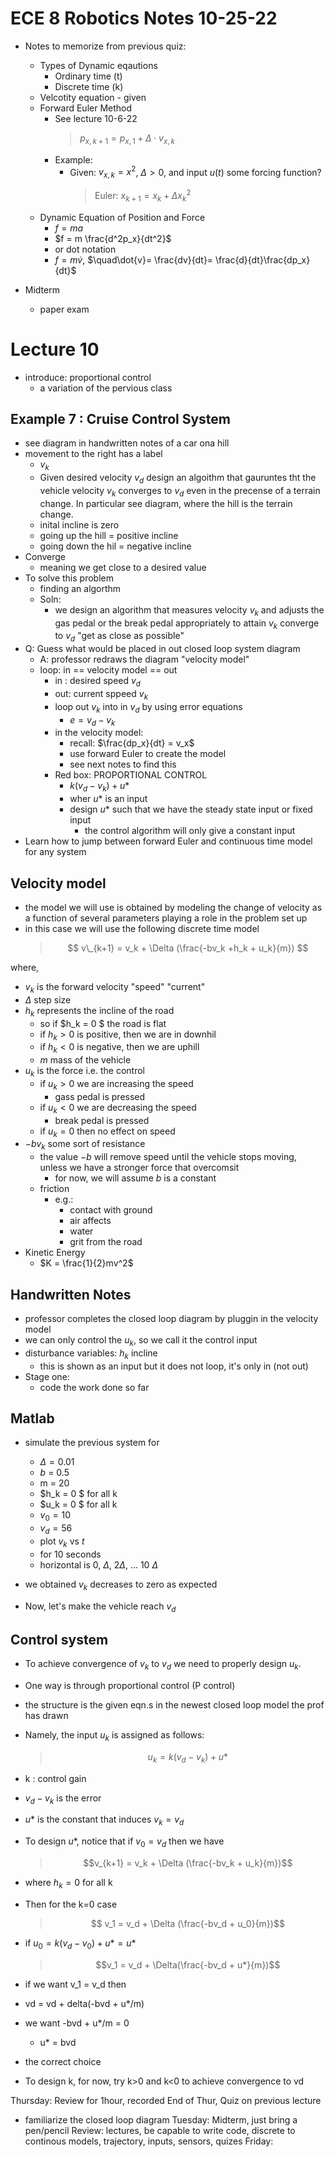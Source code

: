 # ECE 8 Robotics Notes 10-25-22

- Notes to memorize from previous quiz:

  - Types of Dynamic eqautions
    - Ordinary time (t)
    - Discrete time (k)
  - Velcotity equation - given
  - Forward Euler Method
    - See lecture 10-6-22
      > $p_{x,k+1} = p_{x,1} + \Delta \cdot v_{x,k}$
    - Example:
      - Given: $v_{x,k}= x^2$, $\Delta >0$, and input $u(t)$ some forcing function?
        > Euler: $x_{k+1} = x_k + \Delta x^2_k$
  - Dynamic Equation of Position and Force
    - $f= ma$
    - $f = m \frac{d^2p_x}{dt^2}$
    - or dot notation
    - $f = m\dot{v}$, $\quad\dot{v}= \frac{dv}{dt}= \frac{d}{dt}\frac{dp_x}{dt}$

- Midterm
  - paper exam

# Lecture 10

- introduce: proportional control
  - a variation of the pervious class

## Example 7 : Cruise Control System

- see diagram in handwritten notes of a car ona hill
- movement to the right has a label
  - $v_k$
  - Given desired velocity $v_d$ design an algoithm that gauruntes tht the vehicle velocity $v_k$ converges to $v_d$ even in the precense of a terrain change. In particular see diagram, where the hill is the terrain change.
  - inital incline is zero
  - going up the hill = positive incline
  - going down the hil = negative incline
- Converge
  - meaning we get close to a desired value
- To solve this problem
  - finding an algorthm
  - Soln:
    - we design an algorithm that measures velocity $v_k$ and adjusts the gas pedal or the break pedal appropriately to attain $v_k$ converge to $v_d$ "get as close as possible"
- Q: Guess what would be placed in out closed loop system diagram
  - A: professor redraws the diagram "velocity model"
  - loop: in == velocity model == out
    - in : desired speed $v_d$
    - out: current sppeed $v_k$
    - loop out $v_k$ into in $v_d$ by using error equations
      - $e = v_d -v_k$
    - in the velocity model:
      - recall: $\frac{dp_x}{dt} = v_x$
      - use forward Euler to create the model
      - see next notes to find this
    - Red box: PROPORTIONAL CONTROL
      - $k(v_d - v_k) + u*$
      - wher $u*$ is an input
      - design $u*$ such that we have the steady state input or fixed input
        - the control algorithm will only give a constant input
- Learn how to jump between forward Euler and continuous time model for any system

## Velocity model

- the model we will use is obtained by modeling the change of velocity as a function of several parameters playing a role in the problem set up
- in this case we will use the following discrete time model
  > $$ v\_{k+1} = v_k + \Delta (\frac{-bv_k +h_k + u_k}{m}) $$

where,

- $v_k$ is the forward velocity "speed" "current"
- $\Delta$ step size
- $h_k$ represents the incline of the road
  - so if $h_k = 0 $ the road is flat
  - if $h_k>0$ is positive, then we are in downhil
  - if $h_k<0$ is negative, then we are uphill
  - $m$ mass of the vehicle
- $u_k$ is the force i.e. the control
  - if $u_k>0$ we are increasing the speed
    - gass pedal is pressed
  - if $u_k<0$ we are decreasing the speed
    - break pedal is pressed
  - if $u_k=0$ then no effect on speed
- $-bv_k$ some sort of resistance
  - the value $-b$ will remove speed until the vehicle stops moving, unless we have a stronger force that overcomsit
    - for now, we will assume $b$ is a constant
  - friction
    - e.g.:
      - contact with ground
      - air affects
      - water
      - grit from the road
- Kinetic Energy
  - $K = \frac{1}{2}mv^2$

## Handwritten Notes

- professor completes the closed loop diagram by pluggin in the velocity model
- we can only control the $u_k$, so we call it the control input
- disturbance variables: $h_k$ incline
  - this is shown as an input but it does not loop, it's only in (not out)
- Stage one:
  - code the work done so far

## Matlab

- simulate the previous system for

  - $\Delta = 0.01$
  - $b$ = 0.5
  - m = 20
  - $h_k = 0 $ for all k
  - $u_k = 0 $ for all k
  - $v_0 = 10$
  - $v_d = 56$
  - plot $v_k$ vs $t$
  - for 10 seconds
  - horizontal is 0, $\Delta$, $2\Delta$, ... 10 $\Delta$

- we obtained $v_k$ decreases to zero as expected
- Now, let's make the vehicle reach $v_d$

## Control system

- To achieve convergence of $v_k$ to $v_d$ we need to properly design $u_k$.
- One way is through proportional control (P control)
- the structure is the given eqn.s in the newest closed loop model the prof has drawn
- Namely, the input $u_k$ is assigned as follows:
  > $$u_k = k (v_d - v_k) + u*$$
- k : control gain
- $v_d- v_k$ is the error
- $u*$ is the constant that induces $v_k = v_d$
- To design $u*$, notice that if $v_0 = v_d$ then we have
  > $$v_{k+1} = v_k + \Delta (\frac{-bv_k + u_k}{m})$$
- where $h_k = 0$ for all k
- Then for the k=0 case
  > $$ v_1 = v_d + \Delta (\frac{-bv_d + u_0}{m})$$
- if $u_0 = k (v_d - v_0) + u* = u*$

  > $$v_1 = v_d + \Delta(\frac{-bv_d + u*}{m})$$

- if we want v_1 = v_d then
- vd = vd + delta(-bvd + u\*/m)
- we want -bvd + u\*/m = 0
  - u\* = bvd
- the correct choice
- To design k, for now, try k>0 and k<0 to achieve convergence to vd

Thursday: Review for 1hour, recorded
End of Thur, Quiz on previous lecture

- familiarize the closed loop diagram
  Tuesday: Midterm, just bring a pen/pencil
  Review: lectures, be capable to write code, discrete to continous models, trajectory, inputs, sensors, quizes
  Friday:

